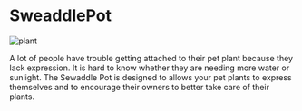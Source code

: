# SweaddlePot
![plant](https://user-images.githubusercontent.com/32146476/138581541-16a67e6f-25c5-4886-8f8c-9055405512bc.JPG)

A lot of people have trouble getting attached to their pet plant because they lack expression. It is hard to know whether they are needing more water or sunlight. The Sewaddle Pot is designed to allows your pet plants to express themselves and to encourage their owners to better take care of their plants.

